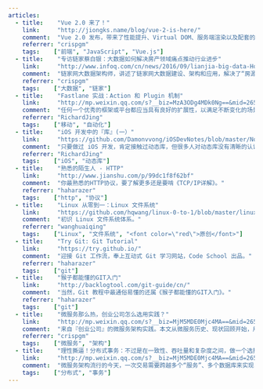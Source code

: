 ```yaml
---
articles:
  - title:    "Vue 2.0 来了！"
    link:     "http://jiongks.name/blog/vue-2-is-here/"
    comment:  "Vue 2.0 发布，带来了性能提升、Virtual DOM、服务端渲染以及配套的 vue-router、vuex、vue-loader 和 vueify 工具链的同步升级。"
    referrer: "crispgm"
    tags:    ["前端", "JavaScript", "Vue.js"]
  - title:    "专访链家蔡白银：大数据如何解决房产领域痛点推动行业进步"
    link:     "http://www.infoq.com/cn/news/2016/09/lianjia-big-data-House-property"
    comment:  "链家网大数据架构师，讲述了链家网大数据建设、架构和应用，解决了“房源真假如何判断”等痛点问题，推动行业进步。"
    referrer: "crispgm"
    tags:    ["大数据", "链家"]
  - title:    "Fastlane 实战：Action 和 Plugin 机制"
    link:     "http://mp.weixin.qq.com/s?__biz=MzA3ODg4MDk0Ng==&mid=2651112749&idx=1&sn=6e40ed0adba817fc7812a68d14ce83be"
    comment:  "任何一个优秀的框架或平台都应当具有良好的扩展性，以满足不断变化的场景和个性化需求。移动开发过程中，需要自动化的场景太多，每个团队都有自己的特殊场景，这就需要自动化平台有良好的扩展能力。Fastlane 提供了 Action 来满足个性化需求，Plugin 让你可以在 RubyGems 上发布自己的插件。Fastlane 提供了大量模板，方便自定义 Action。本文介绍了创建 Action 和发布 Plugin 的步骤。"
    referrer: "RichardJing"
    tags:    ["移动", "自动化"]
  - title:    "iOS 开发中的『库』(一）"
    link:     "https://github.com/Damonvvong/iOSDevNotes/blob/master/Notes/framework.md"
    comment:  "只要做过 iOS 开发，肯定接触过动态库，但很多人对动态库没有清晰的认识。本文科普了静态库、动态库、.framwork 文件、.a 文件、Mach-O 等概念，介绍了利用 framework 进行热修复的方法。"
    referrer: "RichardJing"
    tags:    ["iOS", "动态库"]
  - title:    "熟悉的陌生人 - HTTP"
    link:     "http://www.jianshu.com/p/99dc1f8f62bf"
    comment:  "你最熟悉的HTTP协议，要了解更多还是要啃《TCP/IP详解》。"
    referrer: "haharazer"
    tags:    ["http", "协议"]
  - title:    "Linux 从零到一：Linux 文件系统"
    link:     "https://github.com/hqwang/linux-0-to-1/blob/master/linux_fs.md"
    comment:  "初识 Linux 文件系统体系。"
    referrer: "wanghuaiqing"
    tags:    ["Linux", "文件系统", "<font color=\"red\">原创</font>"]
  - title:    "Try Git: Git Tutorial"
    link:     "https://try.github.io/"
    comment:  "迎接 Git 工作流，奉上互动式 Git 学习网站，Code School 出品。"
    referrer: "haharazer"
    tags:    ["git"]
  - title:    "猴子都能懂的GIT入门"
    link:     "http://backlogtool.com/git-guide/cn/"
    comment:  "当然，Git 教程中最通俗易懂的还属《猴子都能懂的GIT入门》。"
    referrer: "haharazer"
    tags:    ["git"]
  - title:    "微服务那么热，创业公司怎么选用实践？"
    link:     "http://mp.weixin.qq.com/s?__biz=MjM5MDE0Mjc4MA==&mid=2650994360&idx=1&sn=dd2664e2db6bfc7427a4ea738899840e&chksm=bdbf0eeb8ac887fdd3019e907ead70c9b4b869cb4e38dfe70cfc56eb0499d4ac757d3c918d27&mpshare=1&scene=1&srcid=10113dnp3o79BvhCOuBxRcxV#rd"
    comment:  "来自『创业公司』的微服务架构实践。本文从微服务历史、现状回顾开始，用实际案例落地实践中的问题。虽是创业公司的经验，却可广而用之。"
    referrer: "crispgm"
    tags:    ["微服务", "架构"]
  - title:    "理性撕逼！分布式事务：不过是在一致性、吞吐量和复杂度之间，做一个选择"
    link:     "http://mp.weixin.qq.com/s?__biz=MjM5MDE0Mjc4MA==&mid=2650994325&idx=1&sn=afe66f9cf65ec61aaaf8422a12618fb2&chksm=bdbf0ec68ac887d03544af86e02ac6f9daf38e22a92ebbfb42df581fd3d924dc2c403e382c21&mpshare=1&scene=1&srcid=1011s9iQcEWl1mUIqZfyjiFg#rd"
    comment:  "微服务架构流行的今天，一次交易需要跨越多个“服务”、多个数据库来实现，传统的技术手段，已经无法应对和满足微服务情况下这些复杂的场景了。从架构的角度来看，业务拆分（数据分区）、数据一致性、性能（可用性）永远是个平衡的艺术。"
    tags:    ["分布式", "事务"]
---
```

